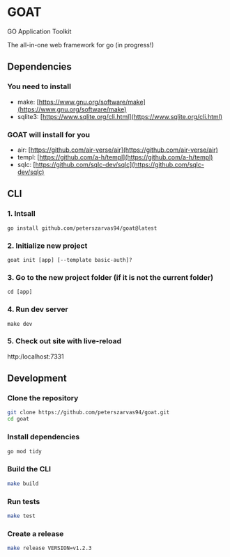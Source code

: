 # GOAT

GO Application Toolkit

The all-in-one web framework for go (in progress!)

## Dependencies

### You need to install

- make: [https://www.gnu.org/software/make](https://www.gnu.org/software/make)
- sqlite3: [https://www.sqlite.org/cli.html](https://www.sqlite.org/cli.html)

### GOAT will install for you

- air: [https://github.com/air-verse/air](https://github.com/air-verse/air)
- templ: [https://github.com/a-h/templ](https://github.com/a-h/templ)
- sqlc: [https://github.com/sqlc-dev/sqlc](https://github.com/sqlc-dev/sqlc)

## CLI

### 1. Intsall

`go install github.com/peterszarvas94/goat@latest`

### 2. Initialize new project

`goat init [app] [--template basic-auth]?`

### 3. Go to the new project folder (if it is not the current folder)

`cd [app]`

### 4. Run dev server

`make dev`

### 5. Check out site with live-reload

http:/localhost:7331

## Development

### Clone the repository

```bash
git clone https://github.com/peterszarvas94/goat.git
cd goat
```

### Install dependencies

```bash
go mod tidy
```

### Build the CLI

```bash
make build
```

### Run tests

```bash
make test
```

### Create a release

```bash
make release VERSION=v1.2.3
```
